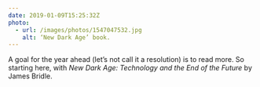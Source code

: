 ```yaml
---
date: 2019-01-09T15:25:32Z
photo:
  - url: /images/photos/1547047532.jpg
    alt: ‘New Dark Age’ book.
---
```

A goal for the year ahead (let’s not call it a resolution) is to read more. So starting here, with <cite>New Dark Age: Technology and the End of the Future</cite> by James Bridle.
